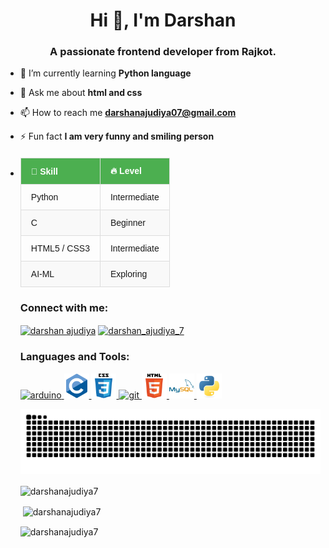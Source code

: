 
<h1 align="center">Hi 👋, I'm Darshan</h1>
<h3 align="center">A passionate frontend developer from Rajkot.</h3>

- 🌱 I’m currently learning **Python language**

- 💬 Ask me about **html and css**

- 📫 How to reach me **darshanajudiya07@gmail.com**

- ⚡ Fun fact **I am very funny and smiling person**

- <style>
  .skills-table {
    width: 100%;
    border-collapse: collapse;
    margin: 20px 0;
    font-family: Arial, sans-serif;
  }

  .skills-table th,
  .skills-table td {
    border: 1px solid #ddd;
    padding: 12px 16px;
    text-align: left;
  }

  .skills-table th {
    background-color: #4CAF50;
    color: white;
  }

  .skills-table tr:nth-child(even) {
    background-color: #f9f9f9;
  }

  .skills-table tr:hover {
    background-color: #f1f1f1;
  }
</style>

<table class="skills-table">
  <thead>
    <tr>
      <th>💪 Skill</th>
      <th>🔥 Level</th>
    </tr>
  </thead>
  <tbody>
    <tr>
      <td>Python</td>
      <td>Intermediate</td>
    </tr>
    <tr>
      <td>C</td>
      <td>Beginner</td>
    </tr>
    <tr>
      <td>HTML5 / CSS3</td>
      <td>Intermediate</td>
    </tr>
    <tr>
      <td>AI-ML</td>
      <td>Exploring</td>
    </tr>
  </tbody>
</table>


<h3 align="left">Connect with me:</h3>
<p align="left">
<a href="https://linkedin.com/in/darshan ajudiya" target="blank"><img align="center" src="https://raw.githubusercontent.com/rahuldkjain/github-profile-readme-generator/master/src/images/icons/Social/linked-in-alt.svg" alt="darshan ajudiya" height="30" width="40" /></a>
<a href="https://instagram.com/darshan_ajudiya_7" target="blank"><img align="center" src="https://raw.githubusercontent.com/rahuldkjain/github-profile-readme-generator/master/src/images/icons/Social/instagram.svg" alt="darshan_ajudiya_7" height="30" width="40" /></a>
</p>



<h3 align="left">Languages and Tools:</h3>
<p align="left"> <a href="https://www.arduino.cc/" target="_blank" rel="noreferrer"> <img src="https://cdn.worldvectorlogo.com/logos/arduino-1.svg" alt="arduino" width="40" height="40"/> </a> <a href="https://www.cprogramming.com/" target="_blank" rel="noreferrer"> <img src="https://raw.githubusercontent.com/devicons/devicon/master/icons/c/c-original.svg" alt="c" width="40" height="40"/> </a> <a href="https://www.w3schools.com/css/" target="_blank" rel="noreferrer"> <img src="https://raw.githubusercontent.com/devicons/devicon/master/icons/css3/css3-original-wordmark.svg" alt="css3" width="40" height="40"/> </a> <a href="https://git-scm.com/" target="_blank" rel="noreferrer"> <img src="https://www.vectorlogo.zone/logos/git-scm/git-scm-icon.svg" alt="git" width="40" height="40"/> </a> <a href="https://www.w3.org/html/" target="_blank" rel="noreferrer"> <img src="https://raw.githubusercontent.com/devicons/devicon/master/icons/html5/html5-original-wordmark.svg" alt="html5" width="40" height="40"/> </a> <a href="https://www.mysql.com/" target="_blank" rel="noreferrer"> <img src="https://raw.githubusercontent.com/devicons/devicon/master/icons/mysql/mysql-original-wordmark.svg" alt="mysql" width="40" height="40"/> </a> <a href="https://www.python.org" target="_blank" rel="noreferrer"> <img src="https://raw.githubusercontent.com/devicons/devicon/master/icons/python/python-original.svg" alt="python" width="40" height="40"/> </a> </p>


![Snake animation](https://raw.githubusercontent.com/DarshanAjudiya7/DarshanAjudiya7/output/github-contribution-grid-snake.svg)

<p><img align="center" src="https://github-readme-stats.vercel.app/api/top-langs?username=darshanajudiya7&show_icons=true&locale=en&layout=compact" alt="darshanajudiya7" /></p>

<p>&nbsp;<img align="center" src="https://github-readme-stats.vercel.app/api?username=darshanajudiya7&show_icons=true&locale=en" alt="darshanajudiya7" /></p>

<p><img align="center" src="https://github-readme-streak-stats.herokuapp.com/?user=darshanajudiya7&" alt="darshanajudiya7" /></p>




